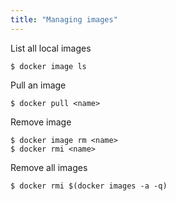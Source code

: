```yaml
---
title: "Managing images"
---
```

List all local images
```
$ docker image ls
```

Pull an image
```
$ docker pull <name>
```

Remove image
```
$ docker image rm <name>
$ docker rmi <name>
```

Remove all images
```
$ docker rmi $(docker images -a -q)
```
